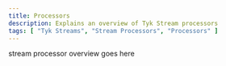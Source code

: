 ```yaml
---
title: Processors
description: Explains an overview of Tyk Stream processors
tags: [ "Tyk Streams", "Stream Processors", "Processors" ]
---
```


stream processor overview goes here